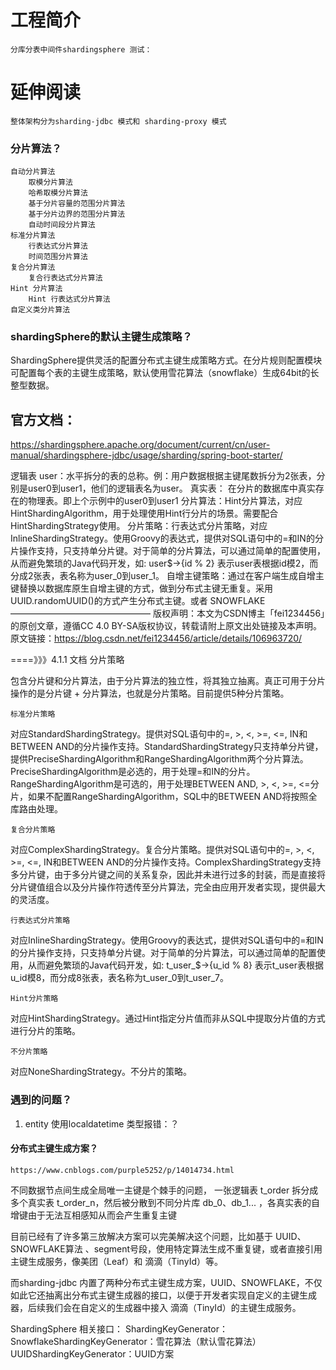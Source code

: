 # 工程简介
    
    分库分表中间件shardingsphere 测试：


# 延伸阅读

    整体架构分为sharding-jdbc 模式和 sharding-proxy 模式
    
### 分片算法？



    自动分片算法
        取模分片算法
        哈希取模分片算法
        基于分片容量的范围分片算法
        基于分片边界的范围分片算法
        自动时间段分片算法
    标准分片算法
        行表达式分片算法
        时间范围分片算法
    复合分片算法
        复合行表达式分片算法
    Hint 分片算法
        Hint 行表达式分片算法
    自定义类分片算法

### shardingSphere的默认主键生成策略？
ShardingSphere提供灵活的配置分布式主键生成策略方式。在分片规则配置模块可配置每个表的主键生成策略，默认使用雪花算法（snowflake）生成64bit的长整型数据。

    

## 官方文档：

https://shardingsphere.apache.org/document/current/cn/user-manual/shardingsphere-jdbc/usage/sharding/spring-boot-starter/

逻辑表 user：水平拆分的表的总称。例：用户数据根据主键尾数拆分为2张表，分别是user0到user1，他们的逻辑表名为user。
真实表： 在分片的数据库中真实存在的物理表。即上个示例中的user0到user1
分片算法：Hint分片算法，对应HintShardingAlgorithm，用于处理使用Hint行分片的场景。需要配合HintShardingStrategy使用。
分片策略：行表达式分片策略，对应InlineShardingStrategy。使用Groovy的表达式，提供对SQL语句中的=和IN的分片操作支持，只支持单分片键。对于简单的分片算法，可以通过简单的配置使用，从而避免繁琐的Java代码开发，如: user$->{id % 2} 表示user表根据id模2，而分成2张表，表名称为user_0到user_1。
自增主键策略：通过在客户端生成自增主键替换以数据库原生自增主键的方式，做到分布式主键无重复。采用UUID.randomUUID()的方式产生分布式主键。或者 SNOWFLAKE
————————————————
版权声明：本文为CSDN博主「fei1234456」的原创文章，遵循CC 4.0 BY-SA版权协议，转载请附上原文出处链接及本声明。
原文链接：https://blog.csdn.net/fei1234456/article/details/106963720/


====》》》4.1.1 文档
分片策略

包含分片键和分片算法，由于分片算法的独立性，将其独立抽离。真正可用于分片操作的是分片键 + 分片算法，也就是分片策略。目前提供5种分片策略。

    标准分片策略

对应StandardShardingStrategy。提供对SQL语句中的=, >, <, >=, <=, IN和BETWEEN AND的分片操作支持。StandardShardingStrategy只支持单分片键，提供PreciseShardingAlgorithm和RangeShardingAlgorithm两个分片算法。PreciseShardingAlgorithm是必选的，用于处理=和IN的分片。RangeShardingAlgorithm是可选的，用于处理BETWEEN AND, >, <, >=, <=分片，如果不配置RangeShardingAlgorithm，SQL中的BETWEEN AND将按照全库路由处理。

    复合分片策略

对应ComplexShardingStrategy。复合分片策略。提供对SQL语句中的=, >, <, >=, <=, IN和BETWEEN AND的分片操作支持。ComplexShardingStrategy支持多分片键，由于多分片键之间的关系复杂，因此并未进行过多的封装，而是直接将分片键值组合以及分片操作符透传至分片算法，完全由应用开发者实现，提供最大的灵活度。

    行表达式分片策略

对应InlineShardingStrategy。使用Groovy的表达式，提供对SQL语句中的=和IN的分片操作支持，只支持单分片键。对于简单的分片算法，可以通过简单的配置使用，从而避免繁琐的Java代码开发，如: t_user_$->{u_id % 8} 表示t_user表根据u_id模8，而分成8张表，表名称为t_user_0到t_user_7。

    Hint分片策略

对应HintShardingStrategy。通过Hint指定分片值而非从SQL中提取分片值的方式进行分片的策略。

    不分片策略

对应NoneShardingStrategy。不分片的策略。

### 遇到的问题？

1. entity 使用localdatetime 类型报错：？

#### 分布式主键生成方案？

    https://www.cnblogs.com/purple5252/p/14014734.html

   不同数据节点间生成全局唯一主键是个棘手的问题，
    一张逻辑表 t_order 拆分成多个真实表 t_order_n，然后被分散到不同分片库 
        db_0、db_1... ，各真实表的自增键由于无法互相感知从而会产生重复主键
        
   目前已经有了许多第三放解决方案可以完美解决这个问题，比如基于 UUID、SNOWFLAKE算法 、segment号段，使用特定算法生成不重复键，或者直接引用主键生成服务，像美团（Leaf）和 滴滴（TinyId）等。
   
   而sharding-jdbc 内置了两种分布式主键生成方案，UUID、SNOWFLAKE，不仅如此它还抽离出分布式主键生成器的接口，以便于开发者实现自定义的主键生成器，后续我们会在自定义的生成器中接入 滴滴（TinyId）的主键生成服务。
   
   ShardingSphere 相关接口：
   ShardingKeyGenerator：
        SnowflakeShardingKeyGenerator：雪花算法（默认雪花算法）
        UUIDShardingKeyGenerator：UUID方案